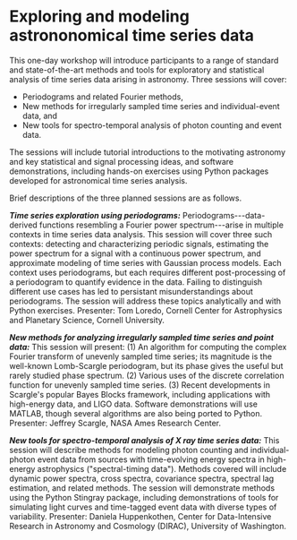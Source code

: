 # Exploring and modeling astrononomical time series data

This one-day workshop will introduce participants to a range of standard
and state-of-the-art methods and tools for exploratory and statistical
analysis of time series data arising in astronomy. Three sessions will
cover:

* Periodograms and related Fourier methods,
* New methods for
  irregularly sampled time series and individual-event data, and 
* New tools
  for spectro-temporal analysis of photon counting and event data.

The sessions will include tutorial introductions to the motivating astronomy and key statistical and signal processing ideas, and software demonstrations, including hands-on exercises using Python packages developed for astronomical time series analysis.

Brief descriptions of the three planned sessions are as follows.

***Time series exploration using periodograms:*** 
Periodograms---data-derived functions resembling a Fourier power
spectrum---arise in multiple contexts in time series data analysis. This
session will cover three such contexts: detecting and characterizing
periodic signals, estimating the power spectrum for a signal with a
continuous power spectrum, and approximate modeling of time series with
Gaussian process models. Each context uses periodograms, but each
requires different post-processing of a periodogram to quantify evidence
in the data. Failing to distinguish different use cases has led to
persistant misunderstandings about periodograms. The session will
address these topics analytically and with Python exercises.  Presenter:
 Tom Loredo, Cornell Center for Astrophysics and Planetary Science,
Cornell University.

***New methods for analyzing irregularly sampled time series and point data:*** This session will present: (1) An algorithm for computing the
complex Fourier transform of unevenly sampled time series; its magnitude
is the well-known Lomb-Scargle periodogram, but its phase gives the
useful but rarely studied phase spectrum. (2) Various uses of the
discrete correlation function for unevenly sampled time series. (3)
Recent developments in Scargle's popular Bayes Blocks framework,
including applications with high-energy data, and LIGO data.  Software
demonstrations will use MATLAB, though several algorithms are also being
ported to Python.  Presenter: Jeffrey Scargle, NASA Ames Research
Center.

***New tools for spectro-temporal analysis of X ray time series data:***
This session will describe methods for modeling photon counting and
individual-photon event data from sources with time-evolving energy
spectra in high-energy astrophysics ("spectral-timing data"). Methods
covered will include dynamic power spectra, cross spectra, covariance
spectra, spectral lag estimation, and related methods. The session will
demonstrate methods using the Python Stingray package, including
demonstrations of tools for simulating light curves and time-tagged
event data with diverse types of variability.  Presenter: Daniela
Huppenkothen, Center for Data-Intensive Research in Astronomy and
Cosmology (DIRAC), University of Washington.